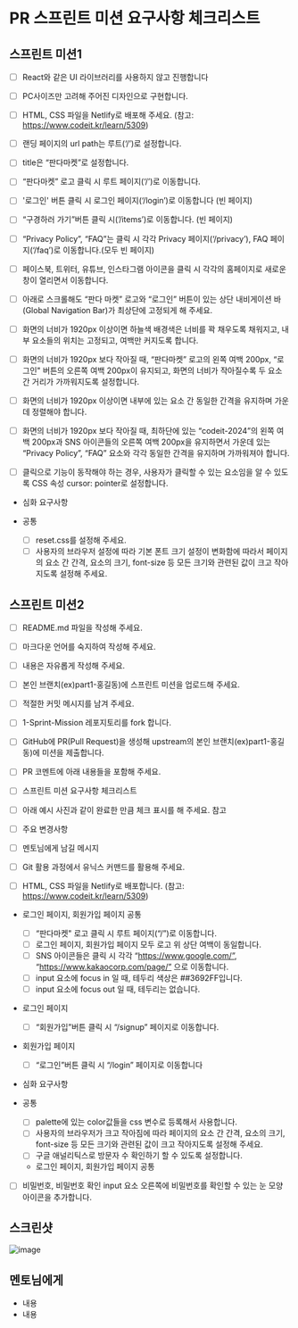 # PR 스프린트 미션 요구사항 체크리스트
## 스프린트 미션1
- [ ]  React와 같은 UI 라이브러리를 사용하지 않고 진행합니다

- [ ]  PC사이즈만 고려해 주어진 디자인으로 구현합니다.

- [ ]  HTML, CSS 파일을 Netlify로 배포해 주세요. (참고: https://www.codeit.kr/learn/5309)

- [ ]  랜딩 페이지의 url path는 루트(‘/’)로 설정합니다.

- [ ]  title은 “판다마켓”로 설정합니다.

- [ ]  “판다마켓” 로고 클릭 시 루트 페이지(‘/’)로 이동합니다.

- [ ]  '로그인' 버튼 클릭 시 로그인 페이지(‘/login’)로 이동합니다 (빈 페이지)

- [ ]  “구경하러 가기”버튼 클릭 시(’/items’)로 이동합니다. (빈 페이지)

- [ ]  “Privacy Policy”, “FAQ”는 클릭 시 각각 Privacy 페이지(‘/privacy’), FAQ 페이지(‘/faq’)로 이동합니다.(모두 빈 페이지)

- [ ]  페이스북, 트위터, 유튜브, 인스타그램 아이콘을 클릭 시 각각의 홈페이지로 새로운 창이 열리면서 이동합니다.

- [ ]  아래로 스크롤해도 “판다 마켓” 로고와 “로그인” 버튼이 있는 상단 내비게이션 바(Global Navigation Bar)가 최상단에 고정되게 해 주세요.

- [ ]  화면의 너비가 1920px 이상이면 하늘색 배경색은 너비를 꽉 채우도록 채워지고, 내부 요소들의 위치는 고정되고, 여백만 커지도록 합니다.

- [ ]  화면의 너비가 1920px 보다 작아질 때, “판다마켓” 로고의 왼쪽 여백 200px, “로그인" 버튼의 오른쪽 여백 200px이 유지되고, 화면의 너비가 작아질수록 두 요소 간 거리가 가까워지도록 설정합니다.

- [ ]  화면의 너비가 1920px 이상이면 내부에 있는 요소 간 동일한 간격을 유지하며 가운데 정렬해야 합니다.

- [ ]  화면의 너비가 1920px 보다 작아질 때, 최하단에 있는 “codeit-2024”의 왼쪽 여백 200px과 SNS 아이콘들의 오른쪽 여백 200px을 유지하면서 가운데 있는 “Privacy Policy”, “FAQ” 요소와 각각 동일한 간격을 유지하며 가까워져야 합니다.

- [ ]  클릭으로 기능이 동작해야 하는 경우, 사용자가 클릭할 수 있는 요소임을 알 수 있도록 CSS 속성 cursor: pointer로 설정합니다.

- 심화 요구사항
- 공통

  - [ ] reset.css를 설정해 주세요.
  - [ ] 사용자의 브라우저 설정에 따라 기본 폰트 크기 설정이 변화함에 따라서 페이지의 요소 간 간격, 요소의 크기, font-size 등 모든 크기와 관련된 값이 크고 작아지도록 설정해 주세요.

## 스프린트 미션2

  - [ ] README.md 파일을 작성해 주세요.

  - [ ] 마크다운 언어를 숙지하여 작성해 주세요.
  - [ ] 내용은 자유롭게 작성해 주세요.
  - [ ]  본인 브랜치(ex)part1-홍길동)에 스프린트 미션을 업로드해 주세요.

  - [ ]  적절한 커밋 메시지를 남겨 주세요.

  - [ ]  1-Sprint-Mission 레포지토리를 fork 합니다.

  - [ ]  GitHub에 PR(Pull Request)을 생성해 upstream의 본인 브랜치(ex)part1-홍길동)에 미션을 제출합니다.

  - [ ]  PR 코멘트에 아래 내용들을 포함해 주세요.

  - [ ]  스프린트 미션 요구사항 체크리스트

  - [ ] 아래 예시 사진과 같이 완료한 만큼 체크 표시를 해 주세요. 참고
  - [ ]  주요 변경사항

  - [ ]  멘토님에게 남길 메시지

  - [ ]  Git 활용 과정에서 유닉스 커맨드를 활용해 주세요.

  - [ ]  HTML, CSS 파일을 Netlify로 배포합니다. (참고: https://www.codeit.kr/learn/5309)

- 로그인 페이지, 회원가입 페이지 공통

  - [ ] “판다마켓" 로고 클릭 시 루트 페이지(“/”)로 이동합니다.
  - [ ] 로그인 페이지, 회원가입 페이지 모두 로고 위 상단 여백이 동일합니다.
  - [ ] SNS 아이콘들은 클릭 시 각각 “https://www.google.com/”, “https://www.kakaocorp.com/page/” 으로 이동합니다.
  - [ ] input 요소에 focus in 일 때, 테두리 색상은 ##3692FF입니다.
  - [ ] input 요소에 focus out 일 때, 테두리는 없습니다.
- 로그인 페이지

  - [ ] “회원가입”버튼 클릭 시 “/signup” 페이지로 이동합니다.
- 회원가입 페이지

  - [ ] “로그인”버튼 클릭 시 “/login” 페이지로 이동합니다
- 심화 요구사항
- 공통

  - [ ] palette에 있는 color값들을 css 변수로 등록해서 사용합니다.
  - [ ] 사용자의 브라우저가 크고 작아짐에 따라 페이지의 요소 간 간격, 요소의 크기, font-size 등 모든 크기와 관련된 값이 크고 작아지도록 설정해 주세요.
  - [ ] 구글 애널리틱스로 방문자 수 확인하기 할 수 있도록 설정합니다.
  - 로그인 페이지, 회원가입 페이지 공통

- [ ] 비밀번호, 비밀번호 확인 input 요소 오른쪽에 비밀번호를 확인할 수 있는 눈 모양 아이콘을 추가합니다.

## 스크린샷
  ![image](이미지url)

## 멘토님에게
- 내용
- 내용